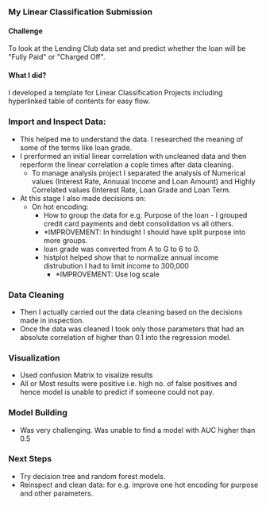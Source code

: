 ### My Linear Classification Submission

#### Challenge

To look at the Lending Club data set and predict whether the loan will be "Fully Paid" or "Charged Off". 


#### What I did?
I developed a template for Linear Classification Projects including hyperlinked table of contents for easy flow.

### Import and Inspect Data:
- This helped me to understand the data. I researched the meaning of some of the terms like loan grade.
- I prerformed an initial linear correlation with uncleaned data and then reperform the linear correlation a cople times after data cleaning.
    - To manage analysis project I separated the analysis of Numerical values (Interest Rate, Annuual Income and Loan Amount) and Highly Correlated values (Interest Rate, Loan Grade and Loan Term.
- At this stage I also made decisions on:
    - On hot encoding:
        - How to group the data for e.g. Purpose of the loan - I grouped credit card payments and debt consolidation vs all others.
        - *IMPROVEMENT: In hindsight I should have split purpose into more groups.
        - loan grade was converted from A to G to 6 to 0.  
        - histplot helped show that to normalize annual income distrubution I had to limit income to 300,000  
            - *IMPROVEMENT: Use log scale
            
### Data Cleaning
- Then I actually carried out the data cleaning based on the decisions made in inspection.
- Once the data was cleaned I took only those parameters that had an absolute correlation of higher than 0.1 into the regression model.

### Visualization
- Used confusion Matrix to visalize results
- All or Most results were positive i.e. high no. of false positives and hence model is unable to predict if someone could not pay.

### Model Building
- Was very challenging. Was unable to find a model with AUC higher than 0.5

### Next Steps
- Try decision tree and random forest models.
- Reinspect and clean data: for e.g. improve one hot encoding for purpose and other parameters. 


